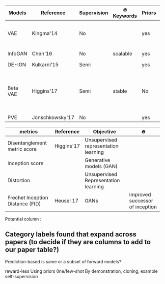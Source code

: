 Models        | Reference     | Supervision  | :fire: Keywords  | Priors | Objective function | rewards | proxy | uses time
 ------------- | ------------- | -----------  | ------  | ------ | ------------------ | ------  | ------ | ------
 VAE           | Kingma'14     | No           |         | yes | Variational free energy objective function | no | 0 | 0
 InfoGAN       |Chen'16        | No           | scalable| yes | Mutual information | no | 0 | 0
 DE-IGN        | Kulkarni'15   | Semi         |         | yes |  | no | 0 | 0
 Beta VAE      | Higgins'17    | Semi         | stable  | No | Variational free energy objective function {Jordan99]} with beta =1  | no | 0 | 0
 PVE           | Jonschkowsky'17| No           |    | yes |  | no | 0 | 0




 metrics        | Reference     | Objective  | :fire:
 ------------- | ------------- | -----------  | ------
 Disentanglement metric score | Higgins'17 | Unsupervised representation learning |
 Inception score |  | Generative models (GAN)  |
 Distortion |  | Unsupervised Representation learning  |
 Frechet Inception Distance (FID) | Heusel 17  | GANs  | Improved successor of inception


Potential column :


## Category labels found that expand across papers (to decide if they are columns to add to our paper table?)
Prediction-based is same  or a subset of forward models?

reward-less
Using priors
0ne/few-shot
By demonstration, cloning, example
self-supervision
